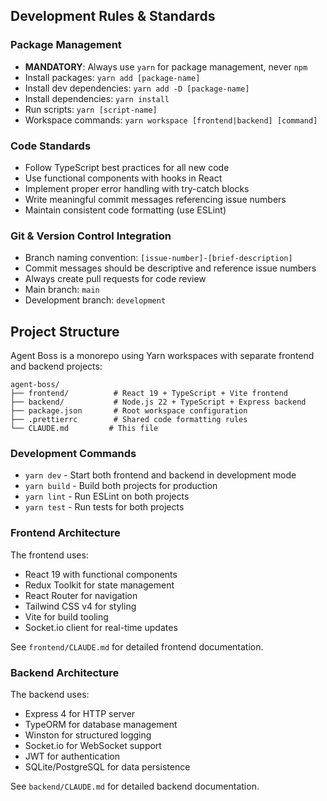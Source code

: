 ## Development Rules & Standards

### Package Management

- **MANDATORY**: Always use `yarn` for package management, never `npm`
- Install packages: `yarn add [package-name]`
- Install dev dependencies: `yarn add -D [package-name]`
- Install dependencies: `yarn install`
- Run scripts: `yarn [script-name]`
- Workspace commands: `yarn workspace [frontend|backend] [command]`

### Code Standards

- Follow TypeScript best practices for all new code
- Use functional components with hooks in React
- Implement proper error handling with try-catch blocks
- Write meaningful commit messages referencing issue numbers
- Maintain consistent code formatting (use ESLint)

### Git & Version Control Integration

- Branch naming convention: `[issue-number]-[brief-description]`
- Commit messages should be descriptive and reference issue numbers
- Always create pull requests for code review
- Main branch: `main`
- Development branch: `development`

## Project Structure

Agent Boss is a monorepo using Yarn workspaces with separate frontend and backend projects:

```
agent-boss/
├── frontend/          # React 19 + TypeScript + Vite frontend
├── backend/           # Node.js 22 + TypeScript + Express backend
├── package.json       # Root workspace configuration
├── .prettierrc        # Shared code formatting rules
└── CLAUDE.md         # This file
```

### Development Commands

- `yarn dev` - Start both frontend and backend in development mode
- `yarn build` - Build both projects for production
- `yarn lint` - Run ESLint on both projects
- `yarn test` - Run tests for both projects

### Frontend Architecture

The frontend uses:
- React 19 with functional components
- Redux Toolkit for state management
- React Router for navigation
- Tailwind CSS v4 for styling
- Vite for build tooling
- Socket.io client for real-time updates

See `frontend/CLAUDE.md` for detailed frontend documentation.

### Backend Architecture

The backend uses:
- Express 4 for HTTP server
- TypeORM for database management
- Winston for structured logging
- Socket.io for WebSocket support
- JWT for authentication
- SQLite/PostgreSQL for data persistence

See `backend/CLAUDE.md` for detailed backend documentation.
